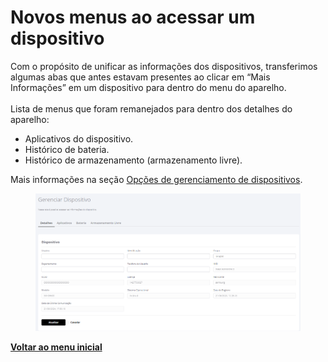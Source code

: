 # Novos menus ao acessar um dispositivo

Com o propósito de unificar as informações dos dispositivos, transferimos algumas abas que antes estavam presentes ao clicar em “Mais Informações” em um dispositivo para dentro do menu do aparelho.\
\
Lista de menus que foram remanejados para dentro dos detalhes do aparelho:

* Aplicativos do dispositivo.
* Histórico de bateria.
* Histórico de armazenamento (armazenamento livre).&#x20;

Mais informações na seção [Opções de gerenciamento de dispositivos](../../portal/dispositivos/lista-de-dispositivos/opcoes-de-gerenciamento-de-dispositivos.md).

<figure><img src="../../../.gitbook/assets/image (208).png" alt=""><figcaption></figcaption></figure>

[**Voltar ao menu inicial**](./)
